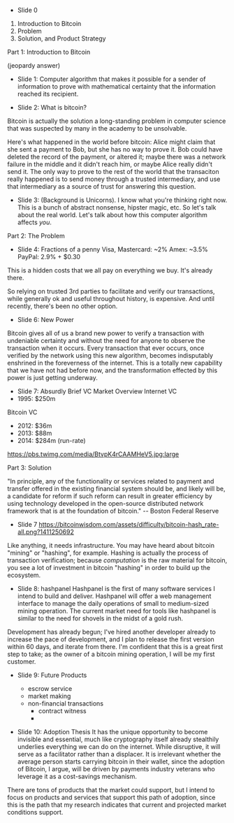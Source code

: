 - Slide 0
1. Introduction to Bitcoin
2. Problem
3. Solution, and Product Strategy

Part 1: Introduction to Bitcoin

(jeopardy answer)

- Slide 1: Computer algorithm that makes it possible for a sender of
information to prove with mathematical certainty that the information
reached its recipient.

- Slide 2: What is bitcoin?

Bitcoin is actually the solution a long-standing problem in computer science that
was suspected by many in the academy to be unsolvable.

Here's what happened in the world before bitcoin:
Alice might claim that she sent a payment to Bob, but she has no way to prove it.
Bob could have deleted the record of the payment, or altered it; maybe there was
a network failure in the middle and it didn't reach him, or maybe Alice really
didn't send it. The only way to prove to the rest of the world that the transaciton
really happened is to send money through a trusted intermediary, and use that
intermediary as a source of trust for answering this question.

- Slide 3: (Background is Unicorns). I know what you're thinking right now. This
is a bunch of abstract nonsense, hipster magic, etc. So let's talk about
the real world. Let's talk about how this computer algorithm affects *you*.

Part 2: The Problem

- Slide 4: Fractions of a penny
Visa, Mastercard: ~2%
Amex: ~3.5%
PayPal: 2.9% + $0.30

This is a hidden costs that we all pay on everything we buy. It's already there.

So relying on trusted 3rd parties to facilitate and verify our transactions,
while generally ok and useful throughout history, is expensive. And until
recently, there's been no other option.

- Slide 6: New Power

Bitcoin gives all of us a brand new power to verify a transaction with
undeniable certainty and without the need for anyone to observe the
transaction when it occurs. Every transaction that ever occurs, once verified by the network
using this new algorithm, becomes indisputably enshrined in the foreverness of
the internet. This is a totally new capability that we have not had before now,
and the transformation effected by this power is just getting underway.

- Slide 7: Absurdly Brief VC Market Overview
Internet VC
- 1995: $250m

Bitcoin VC
- 2012: $36m
- 2013: $88m
- 2014: $284m (run-rate)

https://pbs.twimg.com/media/BtvpK4rCAAMHeV5.jpg:large

Part 3: Solution

"In principle, any of the functionality or services related to payment and transfer
offered in the existing financial system should be, and likely will be, a candidate
for reform if such reform can result in greater efficiency by using technology
developed in the open-source distributed network framework that is at
the foundation of bitcoin."
-- Boston Federal Reserve

- Slide 7
https://bitcoinwisdom.com/assets/difficulty/bitcoin-hash_rate-all.png?1411250692

Like anything, it needs infrastructure. You may have
heard about bitcoin "mining" or "hashing", for example. Hashing is actually the
process of transaction verification; because *computation* is the raw material
for bitcoin, you see a lot of investment in bitcoin "hashing" in order to build up
the ecosystem.

- Slide 8: hashpanel
Hashpanel is the first of many software services I intend to build and deliver.
Hashpanel will offer a web management interface to manage the daily operations
of small to medium-sized mining operation. The current market need for tools
like hashpanel is similar to the need for shovels in the midst of a gold
rush.

Development has already begun; I've hired another developer already to increase
the pace of development, and I plan to release the first version within 60 days,
and iterate from there. I'm confident that this is a great first step to take;
as the owner of a bitcoin mining operation, I will be my first customer. 

- Slide 9: Future Products
  - escrow service
  - market making
  - non-financial transactions
    - contract witness
    - 

- Slide 10: Adoption Thesis
It has the unique opportunity to become invisible and essential,
much like cryptography itself already stealthily underlies everything we can do
on the internet. While disruptive, it will serve as a facilitator rather than
a displacer.
It is irrelevant whether the average person starts carrying bitcoin in
their wallet, since the adoption of Bitcoin, I argue, will be driven by
payments industry veterans who leverage it as a cost-savings mechanism.

There are tons of products that the market could support, but I intend to
focus on products and services that support this path of adoption, since this is
the path that my research indicates that current and projected market conditions
support.
